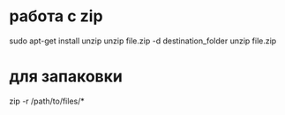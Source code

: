 # работа с zip

sudo apt-get install unzip
unzip file.zip -d destination_folder
unzip file.zip

# для запаковки

zip -r /path/to/files/\*
